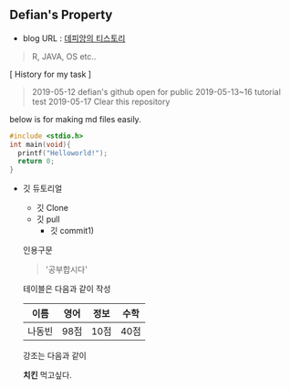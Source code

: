 ## Defian's Property
- blog URL : [데피앙의 티스토리](https://defian.tistory.com/)
 > R, JAVA, OS etc..

[ History for my task ] 

> 2019-05-12 defian's github open for public
> 2019-05-13~16   tutorial test
> 2019-05-17 Clear this repository





below is for making md files easily.

```c
#include <stdio.h>
int main(void){
  printf("Helloworld!");
  return 0;
}
```

* 깃 듀토리얼
  * 깃 Clone
  * 깃  pull
    * 깃 commit1)
  
  인용구문
  > '공부합시다'
  
  테이블은 다음과 같이 작성
  
  이름|영어|정보|수학
  ---|---|---|---|
  나동빈|98점|10점|40점|\
  
  
  강조는 다음과 같이
  
  **치킨** 먹고싶다.
